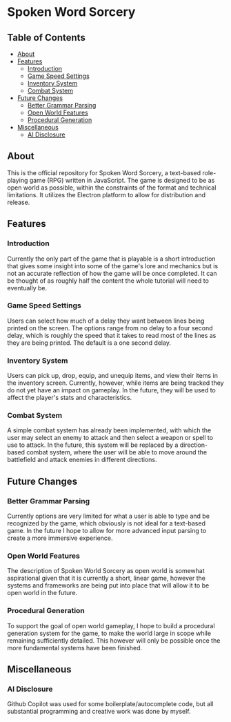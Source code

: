 # Spoken Word Sorcery <!-- omit from toc -->

## Table of Contents <!-- omit from toc -->

- [About](#about)
- [Features](#features)
  - [Introduction](#introduction)
  - [Game Speed Settings](#game-speed-settings)
  - [Inventory System](#inventory-system)
  - [Combat System](#combat-system)
- [Future Changes](#future-changes)
  - [Better Grammar Parsing](#better-grammar-parsing)
  - [Open World Features](#open-world-features)
  - [Procedural Generation](#procedural-generation)
- [Miscellaneous](#miscellaneous)
  - [AI Disclosure](#ai-disclosure)

## About

This is the official repository for Spoken Word Sorcery, a text-based role-playing game (RPG) written in JavaScript. The game is designed to be as open world as possible, within the constraints of the format and technical limitations. It utilizes the Electron platform to allow for distribution and release.

## Features

### Introduction

Currently the only part of the game that is playable is a short introduction that gives some insight into some of the game's lore and mechanics but is not an accurate reflection of how the game will be once completed. It can be thought of as roughly half the content the whole tutorial will need to eventually be.

### Game Speed Settings

Users can select how much of a delay they want between lines being printed on the screen. The options range from no delay to a four second delay, which is roughly the speed that it takes to read most of the lines as they are being printed. The default is a one second delay.

### Inventory System

Users can pick up, drop, equip, and unequip items, and view their items in the inventory screen. Currently, however, while items are being tracked they do not yet have an impact on gameplay. In the future, they will be used to affect the player's stats and characteristics.

### Combat System

A simple combat system has already been implemented, with which the user may select an enemy to attack and then select a weapon or spell to use to attack. In the future, this system will be replaced by a direction-based combat system, where the user will be able to move around the battlefield and attack enemies in different directions.

## Future Changes

### Better Grammar Parsing

Currently options are very limited for what a user is able to type and be recognized by the game, which obviously is not ideal for a text-based game. In the future I hope to allow for more advanced input parsing to create a more immersive experience.

### Open World Features

The description of Spoken World Sorcery as open world is somewhat aspirational given that it is currently a short, linear game, however the systems and frameworks are being put into place that will allow it to be open world in the future.

### Procedural Generation

To support the goal of open world gameplay, I hope to build a procedural generation system for the game, to make the world large in scope while remaining sufficiently detailed. This however will only be possible once the more fundamental systems have been finished.

## Miscellaneous

### AI Disclosure

Github Copilot was used for some boilerplate/autocomplete code, but all substantial programming and creative work was done by myself.